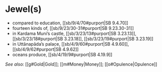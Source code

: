 # Jewel(s)

* compared to education, [[sb/9/4/70#purport|SB 9.4.70]]
* fourteen kinds of, [[sb/9/23/30-31#purport|SB 9.23.30-31]]
* in Kardama Muni’s castle, [[sb/3/23/13#purport|SB 3.23.13]], [[sb/3/23/18#purport|SB 3.23.18]], [[sb/3/23/19#purport|SB 3.23.19]]
* in Uttānapāda’s palace, [[sb/4/9/60#purport|SB 4.9.60]], [[sb/4/9/62#purport|SB 4.9.62]]
* oceans produce, [[sb/4/19/9#purport|SB 4.19.9]]

*See also:* [[g#Gold|Gold]]; [[m#Money|Money]]; [[o#Opulence|Opulence]]
